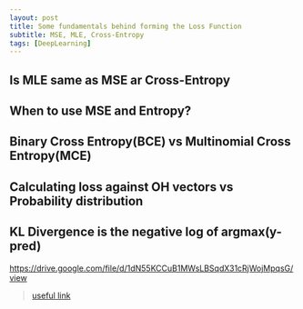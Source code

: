 ```yaml
---
layout: post
title: Some fundamentals behind forming the Loss Function
subtitle: MSE, MLE, Cross-Entropy
tags: [DeepLearning]
---
```



## Is MLE same as MSE ar Cross-Entropy

## When to use MSE and Entropy?

## Binary Cross Entropy(BCE) vs Multinomial Cross Entropy(MCE)

## Calculating loss against OH vectors vs Probability distribution

## KL Divergence is the negative log of argmax(y-pred)  
https://drive.google.com/file/d/1dN55KCCuB1MWsLBSqdX31cRjWojMpqsG/view

> [useful link](https://glassboxmedicine.com/2019/12/07/connections-log-likelihood-cross-entropy-kl-divergence-logistic-regression-and-neural-networks/#:~:text=The%20difference%20between%20MLE%20and,that%20people%20typically%20care%20about.)
